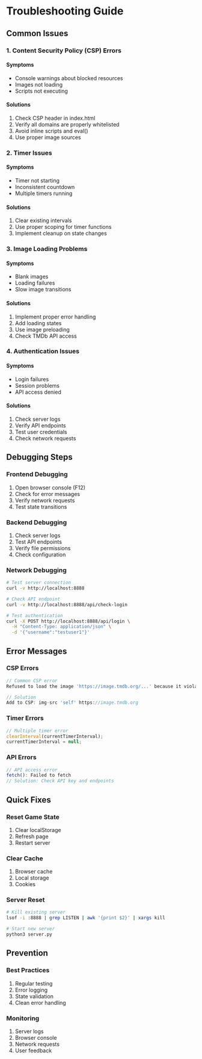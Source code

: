 # Troubleshooting Guide

## Common Issues

### 1. Content Security Policy (CSP) Errors

#### Symptoms
- Console warnings about blocked resources
- Images not loading
- Scripts not executing

#### Solutions
1. Check CSP header in index.html
2. Verify all domains are properly whitelisted
3. Avoid inline scripts and eval()
4. Use proper image sources

### 2. Timer Issues

#### Symptoms
- Timer not starting
- Inconsistent countdown
- Multiple timers running

#### Solutions
1. Clear existing intervals
2. Use proper scoping for timer functions
3. Implement cleanup on state changes

### 3. Image Loading Problems

#### Symptoms
- Blank images
- Loading failures
- Slow image transitions

#### Solutions
1. Implement proper error handling
2. Add loading states
3. Use image preloading
4. Check TMDb API access

### 4. Authentication Issues

#### Symptoms
- Login failures
- Session problems
- API access denied

#### Solutions
1. Check server logs
2. Verify API endpoints
3. Test user credentials
4. Check network requests

## Debugging Steps

### Frontend Debugging
1. Open browser console (F12)
2. Check for error messages
3. Verify network requests
4. Test state transitions

### Backend Debugging
1. Check server logs
2. Test API endpoints
3. Verify file permissions
4. Check configuration

### Network Debugging
```bash
# Test server connection
curl -v http://localhost:8888

# Check API endpoint
curl -v http://localhost:8888/api/check-login

# Test authentication
curl -X POST http://localhost:8888/api/login \
  -H "Content-Type: application/json" \
  -d '{"username":"testuser1"}'
```

## Error Messages

### CSP Errors
```javascript
// Common CSP error
Refused to load the image 'https://image.tmdb.org/...' because it violates CSP

// Solution
Add to CSP: img-src 'self' https://image.tmdb.org
```

### Timer Errors
```javascript
// Multiple timer error
clearInterval(currentTimerInterval);
currentTimerInterval = null;
```

### API Errors
```javascript
// API access error
fetch(): Failed to fetch
// Solution: Check API key and endpoints
```

## Quick Fixes

### Reset Game State
1. Clear localStorage
2. Refresh page
3. Restart server

### Clear Cache
1. Browser cache
2. Local storage
3. Cookies

### Server Reset
```bash
# Kill existing server
lsof -i :8888 | grep LISTEN | awk '{print $2}' | xargs kill

# Start new server
python3 server.py
```

## Prevention

### Best Practices
1. Regular testing
2. Error logging
3. State validation
4. Clean error handling

### Monitoring
1. Server logs
2. Browser console
3. Network requests
4. User feedback
